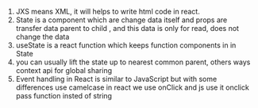 1. JXS means XML, it will helps to write html code in react.
2. State is a component which are change data itself and props are transfer data parent to child , and this data is only for read, does not change the data
3. useState is a react function which keeps function components in in State
4. you can usually lift the state up to nearest common parent, others ways context api for global sharing
5. Event handling in React is similar to JavaScript but with some differences use camelcase in react we use onClick and js use it onclick pass function insted of string
